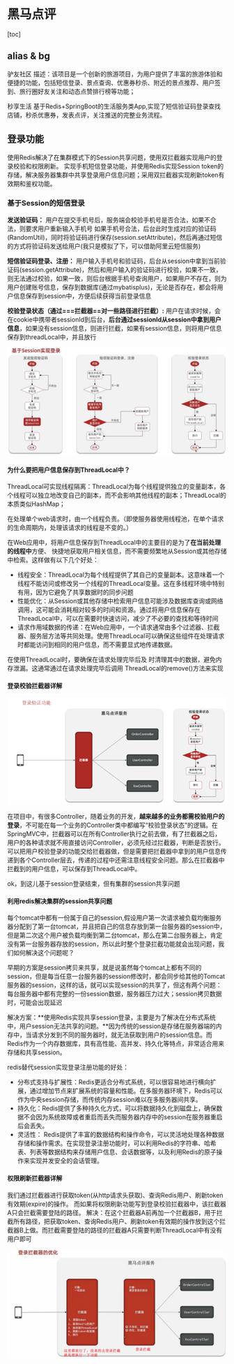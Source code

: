 # 黑马点评

[toc]

## alias & bg

驴友社区
描述：该项目是一个创新的旅游项目，为用户提供了丰富的旅游体验和便捷的功能，包括短信登录、景点查询、优惠券秒杀、附近的景点推荐、用户签到、旅行圈好友关注和动态点赞排行榜等功能；

秒享生活
基于Redis+SpringBoot的生活服务类App,实现了短信验证码登录查找店铺，秒杀优惠券，发表点评，关注推送的完整业务流程。

## 登录功能

使用Redis解决了在集群模式下的Session共享问题，使用双拦截器实现用户的登录校验和权限刷新。
实现手机短信登录功能，并使用Redis实现Session token的存储，解决服务器集群中共享登录用户信息问题；采用双拦截器实现刷新token有效期和鉴权功能。

### 基于Session的短信登录

**发送验证码：**
用户在提交手机号后，服务端会校验手机号是否合法，如果不合法，则要求用户重新输入手机号 如果手机号合法，后台此时生成对应的验证码(RandomUtil)，同时将验证码进行保存(session.setAttribute)，然后再通过短信的方式将验证码发送给用户(我只是模拟了下，可以借助阿里云短信服务)

**短信验证码登录、注册：**
用户输入手机号和验证码，后台从session中拿到当前验证码(session.getAttribute)，然后和用户输入的验证码进行校验，如果不一致，则无法通过校验，如果一致，则后台根据手机号查询用户，如果用户不存在，则为用户创建账号信息，保存到数据库(通过mybatisplus)，无论是否存在，都会将用户信息保存到session中，方便后续获得当前登录信息

**校验登录状态（通过===拦截器==对一些路径进行拦截）:**
用户在请求时候，会在cookie中携带者sessionId到后台，**后台通过sessionId从session中拿到用户信息**，如果没有session信息，则进行拦截，如果有session信息，则将用户信息保存到threadLocal中，并且放行

![picture 0](../../images/9cfa785533e5b7d34ffe66d02d20f8afcfac04c6624622f97b1f9b072634d844.png)  

#### 为什么要把用户信息保存到ThreadLocal中？

ThreadLocal可实现线程隔离：ThreadLocal为每个线程提供独立的变量副本，各个线程可以独立地改变自己的副本，而不会影响其他线程的副本；ThreadLocal的本质类似HashMap；

在处理单个web请求时，由一个线程负责。（即使服务器使用线程池，在单个请求的生命周期内，处理该请求的线程是不变的。）

在Web应用中，将用户信息保存到ThreadLocal中的主要目的是为了**在当前处理的线程中**方便、 快捷地获取用户相关信息，而不需要频繁地从Session或其他存储中检索。这样做有以下几个好处：

* 线程安全：ThreadLocal为每个线程提供了其自己的变量副本。这意味着一个线程不能访问或修改另一个线程的ThreadLocal变量。这在多线程环境中特别有用，因为它避免了共享数据时的同步问题
* 性能优化：从Session或其他存储中检索用户信息可能涉及数据库查询或网络调用，这可能会消耗相对较多的时间和资源。通过将用户信息保存在ThreadLocal中，可以在需要时快速访问，减少了不必要的查找和等待时间
* 请求作用域数据的传递：在Web应用中，一个请求通常由多个过滤器、拦截器、服务层方法等共同处理。使用ThreadLocal可以确保这些组件在处理请求时都能访问到相同的用户信息，而不需要显式地传递数据。

在使用ThreadLocal时，要确保在请求处理完毕后及 时清理其中的数据，避免内存泄漏。这通常通过在请求处理完毕后调用 ThreadLocal的remove()方法来实现

#### 登录校验拦截器详解

![picture 1](../../images/6866ee00629f2f93a07c072de37db894564aaccc53d8084d8394db000e1d5022.png)

在项目中，有很多Controller，随着业务的开发，**越来越多的业务都需校验用户的登录**，不可能在每一个业务的Controller类中都编写“校验登录状态”的逻辑。在SpringMVC中，拦截器可以在所有Controller执行之前去做，有了拦截器之后，用户的各种请求就不用直接访问Controller，必须先经过拦截器，判断是否放行。可以把用户校验登录的功能交给拦截器做，但是需要把拦截器中拿到的用户信息传递到各个Controller层去，传递的过程中还需注意线程安全问题。那么在拦截器中拦截到的用户信息，可以保存到ThreadLocal中。

ok，到这儿基于session登录结束，但有集群的session共享问题

#### 利用redis解决集群的session共享问题

每个tomcat中都有一份属于自己的session,假设用户第一次请求被负载均衡服务器分配到了第一台tomcat，并且把自己的信息存放到第一台服务器的session中，但是第二次这个用户被负载均衡到第二台tomcat，那么在第二台服务器上，肯定没有第一台服务器存放的session，所以此时整个登录拦截功能就会出现问题，我们如何解决这个问题呢？

早期的方案是session拷贝来共享，就是说虽然每个tomcat上都有不同的session，但是每当任意一台服务器的session修改时，都会同步给其他的Tomcat服务器的session，这样的话，就可以实现session的共享了，但这有两个问题：每台服务器中都有完整的一份session数据，服务器压力过大；session拷贝数据时，可能会出现延迟

解决方案：**使用Redis实现共享session登录，主要是为了解决在分布式系统中，用户session无法共享的问题。**因为传统的session是存储在服务器端的内存中，当请求分发到不同的服务器时，就无法获取到用户的session信息。而Redis作为一个内存数据库，具有高性能、高并发、持久化等特点，非常适合用来存储和共享session。

redis替代session实现登录注册功能的好处：

* 分布式支持与扩展性：Redis更适合分布式系统，可以很容易地进行横向扩展，通过增加节点来扩展系统的容量和性能。在多服务器环境下，Redis可以作为中央session存储，而传统内存session难以在多服务器间共享。
* 持久化：Redis提供了多种持久化方式，可以将数据持久化到磁盘上，确保数据不会因为系统故障或者重启而丢失而服务器内存中的session在服务器重启后会丢失。
* 灵活性： Redis提供了丰富的数据结构和操作命令，可以灵活地处理各种数据存储和操作需求。在实现登录注册功能时，可以利用Redis的字符串、哈希表、列表等数据结构来存储用户信息、会话数据等，以及利用Redis的原子操作来实现并发安全的会话管理。

#### 权限刷新拦截器详解

我们通过拦截器进行获取token(从http请求头获取)、查询Redis用户、刷新token有效期(expire)的操作。
而如果将权限刷新功能写到登录校验拦截器中，该拦截器A只会拦截需要登陆的路径。
解决：在这个拦截器A前再加一个拦截器B，用于拦截所有路径，把获取token、查询Redis用户、刷新token有效期的操作放到这个拦截器B上做。而拦截需要登陆的路径的拦截器A只需要判断ThreadLocal中有没有用户即可

![picture 2](../../images/af34cc78c69e15bd951872cc1ba5864cb996a46d6237d86b88c8e38f450bd2c7.png)  
